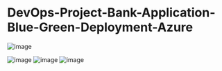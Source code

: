 # DevOps-Project-Bank-Application-Blue-Green-Deployment-Azure

![image](https://github.com/user-attachments/assets/34d58f91-bd2f-4b07-8b88-b28d3e8c2d43)


![image](https://github.com/user-attachments/assets/6ddf0b3a-5aa7-4e09-bd5e-28c9bde929b0)
![image](https://github.com/user-attachments/assets/dd814476-2663-4913-afc4-77fb6e562a72)
![image](https://github.com/user-attachments/assets/99eb33b3-3ec7-4a66-a879-bbaf569ff035)
